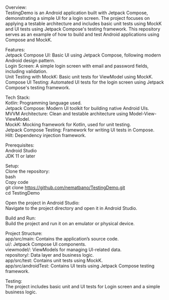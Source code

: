 Overview: <br />
TestingDemo is an Android application built with Jetpack Compose, demonstrating a simple UI for a login screen. The project focuses on applying a testable architecture and includes basic unit tests using MockK and UI tests using Jetpack Compose's testing framework. This repository serves as an example of how to build and test Android applications using Compose and MockK.

Features: <br />
Jetpack Compose UI: Basic UI using Jetpack Compose, following modern Android design pattern.<br />
Login Screen: A simple login screen with email and password fields, including validation.<br />
Unit Testing with MockK: Basic unit tests for ViewModel using MockK.<br />
Compose UI Testing: Automated UI tests for the login screen using Jetpack Compose's testing framework.<br />

Tech Stack: <br />
Kotlin: Programming language used.<br />
Jetpack Compose: Modern UI toolkit for building native Android UIs.<br />
MVVM Architecture: Clean and testable architecture using Model-View-ViewModel.<br />
MockK: Mocking framework for Kotlin, used for unit testing.<br />
Jetpack Compose Testing: Framework for writing UI tests in Compose.<br />
Hilt: Dependency injection framework.<br />

Prerequisites: <br />
Android Studio<br />
JDK 11 or later

Setup: <br />
Clone the repository:<br />
bash<br />
Copy code<br />
git clone https://github.com/nematbano/TestingDemo.git<br />
cd TestingDemo<br />

Open the project in Android Studio: <br />
Navigate to the project directory and open it in Android Studio.

Build and Run: <br />
Build the project and run it on an emulator or physical device.

Project Structure:<br />
app/src/main: Contains the application’s source code.<br />
ui/: Jetpack Compose UI components.<br />
viewmodel/: ViewModels for managing UI-related data.<br />
repository/: Data layer and business logic.<br />
app/src/test: Contains unit tests using MockK.<br />
app/src/androidTest: Contains UI tests using Jetpack Compose testing framework.<br />

Testing: <br />
The project includes basic unit and UI tests for Login screen and a simple business logic.
